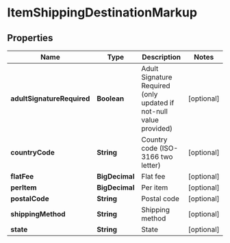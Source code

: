 

# ItemShippingDestinationMarkup


## Properties

| Name | Type | Description | Notes |
|------------ | ------------- | ------------- | -------------|
|**adultSignatureRequired** | **Boolean** | Adult Signature Required (only updated if not-null value provided) |  [optional] |
|**countryCode** | **String** | Country code (ISO-3166 two letter) |  [optional] |
|**flatFee** | **BigDecimal** | Flat fee |  [optional] |
|**perItem** | **BigDecimal** | Per item |  [optional] |
|**postalCode** | **String** | Postal code |  [optional] |
|**shippingMethod** | **String** | Shipping method |  [optional] |
|**state** | **String** | State |  [optional] |



